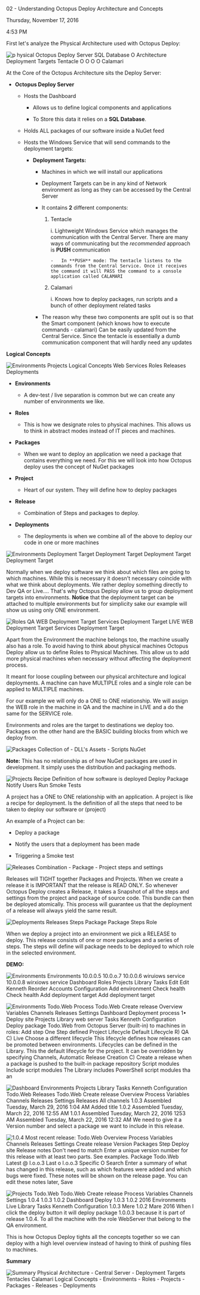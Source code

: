 02 - Understanding Octopus Deploy Architecture and Concepts

Thursday, November 17, 2016

4:53 PM

First let\'s analyze the Physical Architecture used with Octopus Deploy:

![p hysical Octopus Deploy Server SQL Database O Architecture Deployment Targets Tentacle O O O O Calamari ](001_02_-_Understanding_Octopus_Deploy_Architecture_and_Concepts_000.png)

At the Core of the Octopus Architecture sits the Deploy Server:

-   **Octopus Deploy Server**

    -   Hosts the Dashboard

        -   Allows us to define logical components and applications

        -   To Store this data it relies on a **SQL Database**.

    -   Holds ALL packages of our software inside a NuGet feed

    -   Hosts the Windows Service that will send commands to the deployment targets:

        -   **Deployment Targets:**

            -   Machines in which we will install our applications

            -   Deployment Targets can be in any kind of Network environment as long as they can be accessed by the Central Server

            -   It contains **2** different components:

                1.  Tentacle

                    i.  Lightweight Windows Service which manages the communication with the Central Server. There are many ways of communicating but the *recommended* approach is **PUSH** communication

                        -   In **PUSH** mode: The tentacle listens to the commands from the Central Service. Once it receives the command it will PASS the command to a console application called CALAMARI

                2.  Calamari

                    i.  Knows how to deploy packages, run scripts and a bunch of other deployment related tasks

            -   The reason why these two components are split out is so that the Smart component (which knows how to execute commands - calamari) Can be easily updated from the Central Service. Since the tentacle is essentially a dumb communication component that will hardly need any updates

**Logical Concepts**

![Environments Projects Logical Concepts Web Services Roles Releases Deployments ](001_02_-_Understanding_Octopus_Deploy_Architecture_and_Concepts_001.png)

-   **Environments**

    -   A dev-test / live separation is common but we can create any number of environments we like.

-   **Roles**

    -   This is how we designate roles to physical machines. This allows us to think in abstract modes instead of IT pieces and machines.

-   **Packages**

    -   When we want to deploy an application we need a package that contains everything we need. For this we will look into how Octopus deploy uses the concept of NuGet packages

-   **Project**

    -   Heart of our system. They will define how to deploy packages

-   **Release**

    -   Combination of Steps and packages to deploy.

-   **Deployments**

    -   The deployments is when we combine all of the above to deploy our code in one or more machines

![Environments Deployment Target Deployment Target Deployment Target Deployment Target ](001_02_-_Understanding_Octopus_Deploy_Architecture_and_Concepts_002.png)

Normally when we deploy software we think about which files are going to which machines. While this is necessary it doesn\'t necessary coincide with what we think about deployments. We rather deploy something directly to Dev QA or Live.... That\'s why Octopus Deploy allow us to group deployment targets into environments. **Notice** that the deployment target can be attached to multiple environments but for simplicity sake our example will show us using only ONE environment.

![Roles QA WEB Deployment Target Services Deployment Target LIVE WEB Deployment Target Services Deployment Target ](001_02_-_Understanding_Octopus_Deploy_Architecture_and_Concepts_003.png)

Apart from the Environment the machine belongs too, the machine usually also has a role. To avoid having to think about physical machines Octopus Deploy allow us to define Roles to Physical Machines. This allow us to add more physical machines when necessary without affecting the deployment process.

It meant for loose coupling between our physical architecture and logical deployments. A machine can have MULTIPLE roles and a single role can be applied to MULTIPLE machines.

For our example we will only do a ONE to ONE relationship. We will assign the WEB role in the machine in QA and the machine in LIVE and a do the same for the SERVICE role.

Environments and roles are the target to destinations we deploy too. Packages on the other hand are the BASIC building blocks from which we deploy from.

![Packages Collection of - DLL\'s Assets - Scripts NuGet ](001_02_-_Understanding_Octopus_Deploy_Architecture_and_Concepts_004.png)

**Note:** This has no relationship as of how NuGet packages are used in development. It simply uses the distribution and packaging methods.

![Projects Recipe Definition of how software is deployed Deploy Package Notify Users Run Smoke Tests ](001_02_-_Understanding_Octopus_Deploy_Architecture_and_Concepts_005.png)

A project has a ONE to ONE relationship with an application. A project is like a recipe for deployment. Is the definition of all the steps that need to be taken to deploy our software or (project)

An example of a Project can be:

-   Deploy a package

-   Notify the users that a deployment has been made

-   Triggering a Smoke test

![Releases Combination - Package - Project steps and settings ](001_02_-_Understanding_Octopus_Deploy_Architecture_and_Concepts_006.png)

Releases will TIGHT together Packages and Projects. When we create a release it is IMPORTANT that the release is READ ONLY. So whenever Octopus Deploy creates a Release, it takes a Snapshot of all the steps and settings from the project and package of source code. This bundle can then be deployed atomically. This process will guarantee us that the deployment of a release will always yield the same result.

![Deployments Releases Steps Package Package Steps Role ](001_02_-_Understanding_Octopus_Deploy_Architecture_and_Concepts_007.png)

When we deploy a project into an environment we pick a RELEASE to deploy. This release consists of one or more packages and a series of steps. The steps will define will package needs to be deployed to which role in the selected environment.

**DEMO:**

![Environments Environments 10.0.0.5 10.0.o.7 10.0.0.6 wiruiows service 10.0.0.8 wirxiows service Dashboard Roles Projects Library Tasks Edit Edit Kenneth Reorder Accounts Configuration Add environment Check health Check health Add deployment target Add deployment target ](001_02_-_Understanding_Octopus_Deploy_Architecture_and_Concepts_008.png)

![Environments Todo.Web Process Todo.Web Create release Overview Variables Channels Releases Settings Dashboard Deployment process 1• Deploy site Projects Library web server Tasks Kenneth Configuration Deploy package Todo.Web from Octopus Server (built-in) to machines in roles: Add step One Step defined Project Lifecycle Default Lifecycle R) QA C) Live Choose a different lifecycle This lifecycle defines how releases can be promoted between environments. Lifecycles can be defined in the Library. This the default lifecycle for the project. It can be overridden by specifying Channels, Automatic Release Creation C) Create a release when a package is pushed to the built-in package repository Script modules Include script modules The Library includes PowerShell script modules tha an ](001_02_-_Understanding_Octopus_Deploy_Architecture_and_Concepts_009.png)

![Dashboard Environments Projects Library Tasks Kenneth Configuration Todo.Web Releases Todo.Web Create release Overview Process Variables Channels Releases Settings Releases All channels 1.0.3 Assembled Tuesday, March 29, 2016 1:04 AM Added title 1.0.2 Assembled Tuesday, March 22, 2016 12:55 AM 1.0.1 Assembled Tuesday, March 22, 2016 1253 AM Assembled Tuesday, March 22, 2016 12:32 AM We need to give it a Version number and select a package we want to include in this release. ](001_02_-_Understanding_Octopus_Deploy_Architecture_and_Concepts_010.png)

![1.0.4 Most recent release: Todo.Web Overview Process Variables Channels Releases Settings Create release Version Packages Step Deploy site Release notes Don\'t need to match Enter a unique version number for this release with at least two parts. See examples. Package Todo.Web Latest @ I.o.o.3 Last o I.o.o.3 Specific O Search Enter a summary of what has changed in this release, such as which features were added and which bugs were fixed. These notes will be shown on the release page. You can edit these notes later, Save ](001_02_-_Understanding_Octopus_Deploy_Architecture_and_Concepts_011.png)

![Projects Todo.Web Todo.Web Create release Process Variables Channels Settings 1.0.4 1.0.3 1.0.2 Dashboard Deploy 1.0.3 1.0.2 2016 Environments Live Library Tasks Kenneth Configuration 1.0.3 Mere 1.0.2 Mare 2016 When I click the deploy button it will deploy package 1.0.0.3 because it is part of release 1.0.4. To all the machine with the role WebServer that belong to the QA environment. ](001_02_-_Understanding_Octopus_Deploy_Architecture_and_Concepts_012.png)

This is how Octopus Deploy tights all the concepts together so we can deploy with a high level overview instead of having to think of pushing files to machines.

**Summary**

![Summary Physical Architecture - Central Server - Deployment Targets Tentacles Calamari Logical Concepts - Environments - Roles - Projects - Packages - Releases - Deployments ](001_02_-_Understanding_Octopus_Deploy_Architecture_and_Concepts_013.png)
